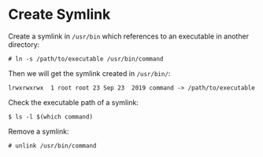 # Create Symlink

Create a symlink in `/usr/bin` which references to an executable in another directory:

```console
# ln -s /path/to/executable /usr/bin/command
```

Then we will get the symlink created in `/usr/bin/`:

```
lrwxrwxrwx  1 root root 23 Sep 23  2019 command -> /path/to/executable
```

Check the executable path of a symlink:

```console
$ ls -l $(which command)
```

Remove a symlink:

```console
# unlink /usr/bin/command
```
